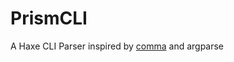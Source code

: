 # PrismCLI

A Haxe CLI Parser inspired by [comma](https://github.com/metincetin/comma) and argparse
